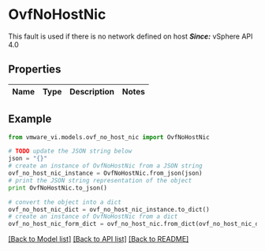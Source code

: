 # OvfNoHostNic

This fault is used if there is no network defined on host  ***Since:*** vSphere API 4.0 

## Properties
Name | Type | Description | Notes
------------ | ------------- | ------------- | -------------

## Example

```python
from vmware_vi.models.ovf_no_host_nic import OvfNoHostNic

# TODO update the JSON string below
json = "{}"
# create an instance of OvfNoHostNic from a JSON string
ovf_no_host_nic_instance = OvfNoHostNic.from_json(json)
# print the JSON string representation of the object
print OvfNoHostNic.to_json()

# convert the object into a dict
ovf_no_host_nic_dict = ovf_no_host_nic_instance.to_dict()
# create an instance of OvfNoHostNic from a dict
ovf_no_host_nic_form_dict = ovf_no_host_nic.from_dict(ovf_no_host_nic_dict)
```
[[Back to Model list]](../README.md#documentation-for-models) [[Back to API list]](../README.md#documentation-for-api-endpoints) [[Back to README]](../README.md)


